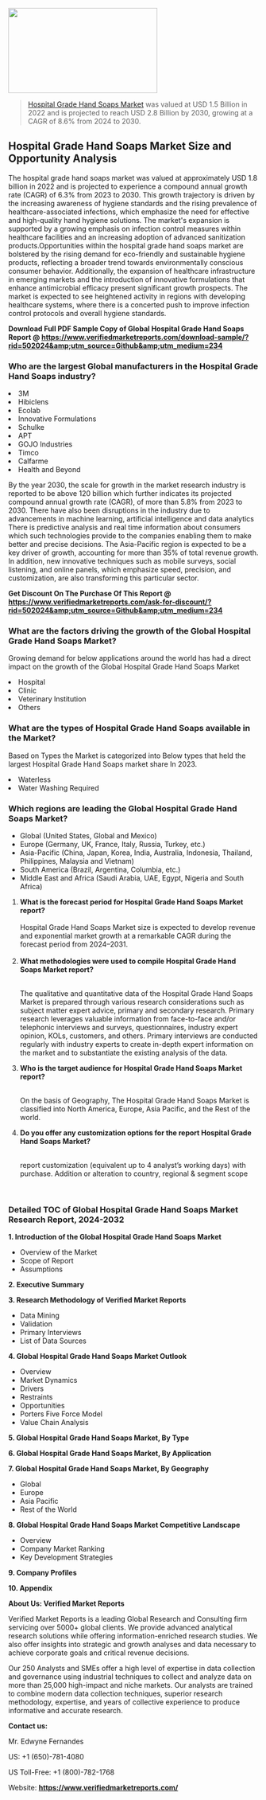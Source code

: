 
<img src="https://ffe5etoiles.com/wp-content/uploads/2024/12/MST1-300x171.png" alt="" width="300" height="171" class="alignnone size-medium wp-image-20088" /><blockquote><p><p><a href="https://www.verifiedmarketreports.com/download-sample/?rid=502024&utm_source=Github&utm_medium=234" target="_blank">Hospital Grade Hand Soaps Market</a> was valued at USD 1.5 Billion in 2022 and is projected to reach USD 2.8 Billion by 2030, growing at a CAGR of 8.6% from 2024 to 2030.</p></blockquote><p><h2>Hospital Grade Hand Soaps Market Size and Opportunity Analysis</h2>The hospital grade hand soaps market was valued at approximately USD 1.8 billion in 2022 and is projected to experience a compound annual growth rate (CAGR) of 6.3% from 2023 to 2030. This growth trajectory is driven by the increasing awareness of hygiene standards and the rising prevalence of healthcare-associated infections, which emphasize the need for effective and high-quality hand hygiene solutions. The market's expansion is supported by a growing emphasis on infection control measures within healthcare facilities and an increasing adoption of advanced sanitization products.Opportunities within the hospital grade hand soaps market are bolstered by the rising demand for eco-friendly and sustainable hygiene products, reflecting a broader trend towards environmentally conscious consumer behavior. Additionally, the expansion of healthcare infrastructure in emerging markets and the introduction of innovative formulations that enhance antimicrobial efficacy present significant growth prospects. The market is expected to see heightened activity in regions with developing healthcare systems, where there is a concerted push to improve infection control protocols and overall hygiene standards.</p><p class=""><strong>Download Full PDF Sample Copy of Global Hospital Grade Hand Soaps Report @ <a href="https://www.verifiedmarketreports.com/download-sample/?rid=502024&amp;utm_source=Github&amp;utm_medium=234" target="_blank">https://www.verifiedmarketreports.com/download-sample/?rid=502024&amp;utm_source=Github&amp;utm_medium=234</a></strong></p><h3 id="" class="">Who are the largest Global manufacturers in the Hospital Grade Hand Soaps industry?</h3><p><li>3M</li><li> Hibiclens</li><li> Ecolab</li><li> Innovative Formulations</li><li> Schulke</li><li> APT</li><li> GOJO Industries</li><li> Timco</li><li> Calfarme</li><li> Health and Beyond</li></p><div class=""><div class="" dir="" data-message-author-role="" data-message-id="" data-message-model-slug=""><div class=""><div class=""><div class=""><div class="" dir="" data-message-author-role="" data-message-id="" data-message-model-slug=""><div class=""><div class=""><p>By the year 2030, the scale for growth in the market research industry is reported to be above 120 billion which further indicates its projected compound annual growth rate (CAGR), of more than 5.8% from 2023 to 2030. There have also been disruptions in the industry due to advancements in machine learning, artificial intelligence and data analytics There is predictive analysis and real time information about consumers which such technologies provide to the companies enabling them to make better and precise decisions. The Asia-Pacific region is expected to be a key driver of growth, accounting for more than 35% of total revenue growth. In addition, new innovative techniques such as mobile surveys, social listening, and online panels, which emphasize speed, precision, and customization, are also transforming this particular sector.</p><p><strong>Get Discount On The Purchase Of This Report @&nbsp; <a href="https://www.verifiedmarketreports.com/ask-for-discount/?rid=502024&amp;utm_source=Github&amp;utm_medium=234" target="_blank">https://www.verifiedmarketreports.com/ask-for-discount/?rid=502024&amp;utm_source=Github&amp;utm_medium=234</a></strong></p></div></div></div></div></div></div></div></div><h3 id="" class="">What are the factors driving the growth of the Global Hospital Grade Hand Soaps Market?</h3><p id="" class="">Growing demand for below applications around the world has had a direct impact on the growth of the Global Hospital Grade Hand Soaps Market</p><p id="" class=""><li>Hospital</li><li> Clinic</li><li> Veterinary Institution</li><li> Others</li></p><h3 id="" class="">What are the types of Hospital Grade Hand Soaps available in the Market?</h3><p id="" class="">Based on Types the Market is categorized into Below types that held the largest Hospital Grade Hand Soaps market share In 2023.</p><p id="" class=""><li>Waterless</li><li> Water Washing Required</li></p><h3 id="" class="">Which regions are leading the Global Hospital Grade Hand Soaps Market?</h3><ul><li>Global (United States, Global and Mexico)</li><li>Europe (Germany, UK, France, Italy, Russia, Turkey, etc.)</li><li>Asia-Pacific (China, Japan, Korea, India, Australia, Indonesia, Thailand, Philippines, Malaysia and Vietnam)</li><li>South America (Brazil, Argentina, Columbia, etc.)</li><li>Middle East and Africa (Saudi Arabia, UAE, Egypt, Nigeria and South Africa)</li></ul><p><ol><li><strong>What is the forecast period for Hospital Grade Hand Soaps Market report?<br /></strong><br /><span data-sheets-root="1" data-sheets-value="{&quot;1&quot;:2,&quot;2&quot;:&quot;XXXX size is expected to develop revenue and exponential market growth at a remarkable CAGR during the forecast period from 2024&ndash;2030.&quot;}" data-sheets-userformat="{&quot;2&quot;:12674,&quot;4&quot;:{&quot;1&quot;:2,&quot;2&quot;:16776960},&quot;10&quot;:2,&quot;11&quot;:0,&quot;15&quot;:&quot;Arial&quot;,&quot;16&quot;:12}">Hospital Grade Hand Soaps Market size is expected to develop revenue and exponential market growth at a remarkable CAGR during the forecast period from 2024&ndash;2031.</span><br /><br /></li><li><strong>What methodologies were used to compile Hospital Grade Hand Soaps Market report?<br /><br /></strong><p>The qualitative and quantitative data of the&nbsp;Hospital Grade Hand Soaps Market is prepared through various research considerations such as subject matter expert advice, primary and secondary research. Primary research leverages valuable information from face-to-face and/or telephonic interviews and surveys, questionnaires, industry expert opinion, KOLs, customers, and others. Primary interviews are conducted regularly with industry experts to create in-depth expert information on the market and to substantiate the existing analysis of the data.&nbsp;</p></li><li><strong>Who is the target audience for Hospital Grade Hand Soaps Market report?<br /><br /></strong><p>On the basis of Geography, The&nbsp;Hospital Grade Hand Soaps Market is classified into North America, Europe, Asia Pacific, and the Rest of the world.</p></li><li><strong>Do you offer any customization options for the report Hospital Grade Hand Soaps Market?<br /><br /></strong><p>report customization (equivalent up to 4 analyst&rsquo;s working days) with purchase. Addition or alteration to country, regional &amp; segment scope</p><p>&nbsp;</p></li></ol></p><h3 id="" class="">Detailed TOC of Global Hospital Grade Hand Soaps Market Research Report, 2024-2032</h3><p id="" class=""><strong>1. Introduction of the Global Hospital Grade Hand Soaps Market</strong></p><ul><li>Overview of the Market</li><li>Scope of Report</li><li>Assumptions</li></ul><p id="" class=""><strong>2. Executive Summary</strong></p><p id="" class=""><strong>3. Research Methodology of&nbsp;Verified Market Reports</strong></p><ul><li>Data Mining</li><li>Validation</li><li>Primary Interviews</li><li>List of Data Sources</li></ul><p id="" class=""><strong>4. Global Hospital Grade Hand Soaps Market Outlook</strong></p><ul><li>Overview</li><li>Market Dynamics</li><li>Drivers</li><li>Restraints</li><li>Opportunities</li><li>Porters Five Force Model</li><li>Value Chain Analysis</li></ul><p id="" class=""><strong>5. Global Hospital Grade Hand Soaps Market, By&nbsp;Type</strong></p><p id="" class=""><strong>6. Global Hospital Grade Hand Soaps Market, By Application</strong></p><p id="" class=""><strong>7. Global Hospital Grade Hand Soaps Market, By Geography</strong></p><ul><li>Global</li><li>Europe</li><li>Asia Pacific</li><li>Rest of the World</li></ul><p id="" class=""><strong>8. Global Hospital Grade Hand Soaps Market Competitive Landscape</strong></p><ul><li>Overview</li><li>Company Market Ranking</li><li>Key Development Strategies</li></ul><p id="" class=""><strong>9. Company Profiles</strong></p><p id="" class=""><strong>10. Appendix</strong></p><p id="" class=""><strong>About Us: Verified Market Reports</strong></p><p id="" class="">Verified Market Reports is a leading Global Research and Consulting firm servicing over 5000+ global clients. We provide advanced analytical research solutions while offering information-enriched research studies. We also offer insights into strategic and growth analyses and data necessary to achieve corporate goals and critical revenue decisions.</p><p id="" class="">Our 250 Analysts and SMEs offer a high level of expertise in data collection and governance using industrial techniques to collect and analyze data on more than 25,000 high-impact and niche markets. Our analysts are trained to combine modern data collection techniques, superior research methodology, expertise, and years of collective experience to produce informative and accurate research.</p><p id="" class=""><strong>Contact us:</strong></p><p id="" class="">Mr. Edwyne Fernandes</p><p id="" class="">US: +1 (650)-781-4080</p><p id="" class="">US Toll-Free: +1 (800)-782-1768</p><p id="" class="">Website: <a target="" data-test-app-aware-link=""><strong>https://www.verifiedmarketreports.com/</strong></a></p>
